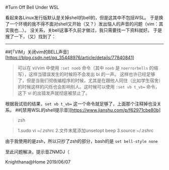 #Turn Off Bell Under WSL

 看起来各Linux发行版默认是关掉shell的bell的，但是这其中不包括WSL。
 于是换了一个环境的我不得不面对shell又开始（又？）发出恼人的声音的问题（vim：其实我也...）。
 没关系，关bell这事不久前才做过，我只需要找一下资料就好。
 于是搜了一下，（又）找到了：

--------------

##[「VIM」关闭vim的BELL声音][https://blog.csdn.net/qq_35448976/article/details/77840841]

> 可以在 vi/vim 中使用
> `:set noeb`
> 命令（其中 `noeb` 是 `noerrorbells` 的缩写），这样当错误发生的时候将不会发出 bi 的一声。
> 这样也许已经足够了，但是当我们彻夜编程序的时候，尤其是在跟他人同住（比如学生宿舍）的时候这样的闪烁也会影响别人。这时候可以使用
> `:set vb t_vb=`
> 命令，这下 vi 的出错发声就彻底被禁止了。

 根据我试验的结果，`set vb t_vb=` 这一个命令就足够了，上面那个注释掉也没关系。
##[禁用WSL的shell提示音][https://www.jianshu.com/p/f62971cbe80b]

> zsh

> 1.sudo vi ~/.zshrc
> 2.文件末尾添加unsetopt beep
> 3.source ~/.zshrc

 由于我使用的是zsh，所以只抄了zsh的部分，bash的是 `set bell-style none`

 至此问题解决，提示音ZNMDJ（

 Knighthana@Home
 2019/06/07
